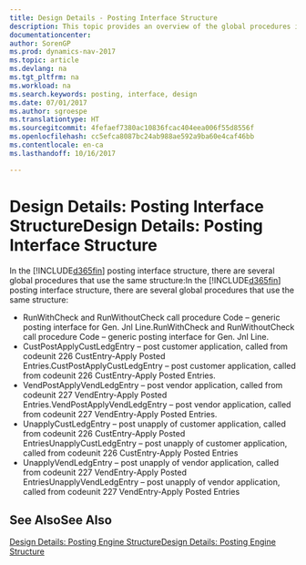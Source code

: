 ```yaml
---
title: Design Details - Posting Interface Structure
description: This topic provides an overview of the global procedures in the posting interface structure.
documentationcenter: 
author: SorenGP
ms.prod: dynamics-nav-2017
ms.topic: article
ms.devlang: na
ms.tgt_pltfrm: na
ms.workload: na
ms.search.keywords: posting, interface, design
ms.date: 07/01/2017
ms.author: sgroespe
ms.translationtype: HT
ms.sourcegitcommit: 4fefaef7380ac10836fcac404eea006f55d8556f
ms.openlocfilehash: cc5efca8087bc24ab988ae592a9ba60e4caf46bb
ms.contentlocale: en-ca
ms.lasthandoff: 10/16/2017

---
```

# <a name="design-details-posting-interface-structure"></a><span data-ttu-id="44c73-103">Design Details: Posting Interface Structure</span><span class="sxs-lookup"><span data-stu-id="44c73-103">Design Details: Posting Interface Structure</span></span>
<span data-ttu-id="44c73-104">In the [!INCLUDE[d365fin](includes/d365fin_md.md)] posting interface structure, there are several global procedures that use the same structure:</span><span class="sxs-lookup"><span data-stu-id="44c73-104">In the [!INCLUDE[d365fin](includes/d365fin_md.md)] posting interface structure, there are several global procedures that use the same structure:</span></span>  
  
* <span data-ttu-id="44c73-105">RunWithCheck and RunWithoutCheck call procedure Code – generic posting interface for Gen. Jnl Line.</span><span class="sxs-lookup"><span data-stu-id="44c73-105">RunWithCheck and RunWithoutCheck call procedure Code – generic posting interface for Gen. Jnl Line.</span></span>  
* <span data-ttu-id="44c73-106">CustPostApplyCustLedgEntry – post customer application, called from codeunit 226 CustEntry-Apply Posted Entries.</span><span class="sxs-lookup"><span data-stu-id="44c73-106">CustPostApplyCustLedgEntry – post customer application, called from codeunit 226 CustEntry-Apply Posted Entries.</span></span>  
* <span data-ttu-id="44c73-107">VendPostApplyVendLedgEntry – post vendor application, called from codeunit 227 VendEntry-Apply Posted Entries.</span><span class="sxs-lookup"><span data-stu-id="44c73-107">VendPostApplyVendLedgEntry – post vendor application, called from codeunit 227 VendEntry-Apply Posted Entries.</span></span>  
* <span data-ttu-id="44c73-108">UnapplyCustLedgEntry – post unapply of customer application, called from codeunit 226 CustEntry-Apply Posted Entries</span><span class="sxs-lookup"><span data-stu-id="44c73-108">UnapplyCustLedgEntry – post unapply of customer application, called from codeunit 226 CustEntry-Apply Posted Entries</span></span>  
* <span data-ttu-id="44c73-109">UnapplyVendLedgEntry – post unapply of vendor application, called from codeunit 227 VendEntry-Apply Posted Entries</span><span class="sxs-lookup"><span data-stu-id="44c73-109">UnapplyVendLedgEntry – post unapply of vendor application, called from codeunit 227 VendEntry-Apply Posted Entries</span></span>  
  
## <a name="see-also"></a><span data-ttu-id="44c73-110">See Also</span><span class="sxs-lookup"><span data-stu-id="44c73-110">See Also</span></span>  
[<span data-ttu-id="44c73-111">Design Details: Posting Engine Structure</span><span class="sxs-lookup"><span data-stu-id="44c73-111">Design Details: Posting Engine Structure</span></span>](design-details-posting-engine-structure.md)
